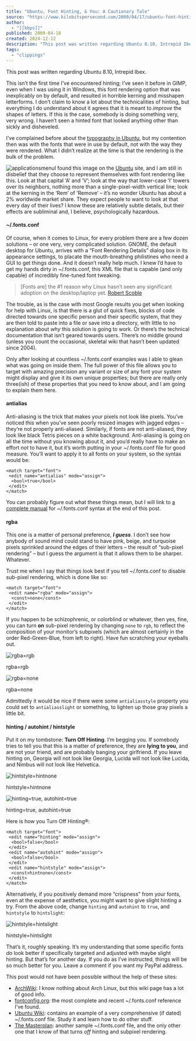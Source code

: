 ```yaml
---
title: "Ubuntu, Font Hinting, & You: A Cautionary Tale"
source: "https://www.kilobitspersecond.com/2009/04/17/ubuntu-font-hinting-you-a-cautionary-tale/"
author:
  - "[[kbps]]"
published: 2009-04-18
created: 2024-12-12
description: "This post was written regarding Ubuntu 8.10, Intrepid Ibex. This isn’t the first time I’ve encountered hinting; I’ve seen it before in GIMP, even when I was using it in Windows, this font rendering option that was inexplicably on by default, and resulted in horrible kerning and misshapen letterforms. I don’t claim to know a […]"
tags:
  - "clippings"
---
```

This post was written regarding Ubuntu 8.10, Intrepid Ibex.

This isn’t the first time I’ve encountered hinting; I’ve seen it before in GIMP, even when I was using it in Windows, this font rendering option that was inexplicably on by default, and resulted in horrible kerning and misshapen letterforms. I don’t claim to know a lot about the technicalities of hinting, but everything I do understand about it agrees that it is meant to *improve* the shapes of letters. If this is the case, somebody is doing something very, very wrong. I haven’t seen a hinted font that looked anything other than sickly and disheveled.

I’ve complained before about the [typography in Ubuntu](https://www.kilobitspersecond.com/2008/12/07/typography-in-ubuntu-810-intrepid-ibex/), but my contention then was with the fonts that were in use by default, not with the way they were rendered. What I didn’t realize at the time is that the rendering is the bulk of the problem.

![applicationsmenu](http://www.kilobitspersecond.com/stuff/applicationsmenu.png "applicationsmenu")I found this image on the [Ubuntu](http://www.ubuntu.com/products/whatisubuntu) site, and I am still in disbelief that they choose to represent themselves with font rendering like this. Look at that capital ‘A’ and ‘V’; look at the way that lower-case ‘l’ towers over its neighbors, nothing more than a single-pixel-width vertical line; look at the kerning in the ‘Rem’ of ‘Remove’ – it’s no wonder Ubuntu has about a 2% worldwide market share. They expect people to want to look at that every day of their lives? I know these are relatively subtle details, but their effects are subliminal and, I believe, psychologically hazardous.

#### ~/.fonts.conf

Of course, when it comes to Linux, for every problem there are a few dozen solutions – or one very, very complicated solution. GNOME, the default desktop for Ubuntu, arrives with a “Font Rendering Details” dialog box in its appearance settings, to placate the mouth-breathing philistines who need a GUI to get things done. And it doesn’t really help much. I knew I’d have to get my hands dirty in ~/.fonts.conf, this XML file that is capable (and only capable) of incredibly fine-tuned font tweaking.

> \[Fonts are\] the #1 reason why Linux hasn’t seen any significant adoption on the desktop/laptop yet. [Robert Scoble](http://scobleizer.com/2006/08/17/linux-achilles-heel-fonts/)

The trouble, as is the case with most Google results you get when looking for help with Linux, is that there is a glut of quick fixes, blocks of code directed towards one specific person and their specific system, that they are then told to paste into a file or save into a directory, with little to no explanation about *why* this solution is going to work. Or there’s the technical documentation that isn’t geared towards users. There’s no middle ground (unless you count the occasional, skeletal wiki that hasn’t been updated since 2004).

Only after looking at countless ~/.fonts.conf examples was I able to glean what was going on inside them. The full power of this file allows you to target with amazing precision any variant or size of any font your system might display and give it its own unique properties; but there are really only three(ish) of these properties that you need to know about, and I am going to explain them here.

#### antialias

Anti-aliasing is the trick that makes your pixels not look like pixels. You’ve noticed this when you’ve seen poorly resized images with jagged edges – they’re not properly anti-aliased. Similarly, if fonts are not anti-aliased, they look like black Tetris pieces on a white background. Anti-aliasing is going on all the time without you knowing about it, and you’d really have to make an effort *not* to have it, but it’s worth putting in your ~/.fonts.conf file for good measure. You’ll want to apply it to all fonts on your system, so the syntax would be:

```
<match target="font">
 <edit name="antialias" mode="assign">
  <bool>true</bool>
 </edit>
</match>
```

You can probably figure out what these things mean, but I will link to [a complete manual](http://ftp.x.org/pub/X11R7.0/doc/html/fonts-conf.5.html) for ~/.fonts.conf syntax at the end of this post.

#### rgba

This one is a matter of personal preference, ***I guess***. I don’t see how anybody of sound mind could stand to have pink, beige, and turquoise pixels sprinkled around the edges of their letters – the result of “sub-pixel rendering” – but I guess the argument is that it allows them to be sharper. Whatever.

Trust me when I say that things look best if you tell ~/.fonts.conf to disable sub-pixel rendering, which is done like so:

```
<match target="font">
 <edit name="rgba" mode="assign">
  <const>none</const>
 </edit>
</match>
```

If you happen to be schizophrenic, or colorblind or whatever, then yes, fine, you can turn **on** sub-pixel rendering by changing `none` to `rgb`, to reflect the composition of your monitor’s subpixels (which are almost certainly in the order Red-Green-Blue, from left to right). Have fun scratching your eyeballs out.

![rgba=rgb](http://www.kilobitspersecond.com/stuff/rgba-rgb.png "rgba-rgb")

rgba=rgb

![rgba=none](http://www.kilobitspersecond.com/stuff/rgba-none.png "rgba-none")

rgba=none

Admittedly it would be nice if there were some `antialiasstyle` property you could set to `antialiasslight` or something, to lighten up those gray pixels a little bit.

#### hinting / autohint / hintstyle

Put it on my tombstone: **Turn Off Hinting**. I’m begging you. If somebody tries to tell you that this is a matter of preference, they are **lying to you**, and are not your friend, and are probably banging your girlfriend. If you leave hinting on, Georgia will not look like Georgia, Lucida will not look like Lucida, and Nimbus will not look like Helvetica.

![hintstyle=hintnone](http://www.kilobitspersecond.com/stuff/rgba-none.png "rgba-none")

hintstyle=hintnone

![hinting=true, autohint=true](http://www.kilobitspersecond.com/stuff/hintmedium.png "hintmedium")

hinting=true, autohint=true

Here is how you Turn Off Hinting®:

```
<match target="font">
 <edit name="hinting" mode="assign">
  <bool>false</bool>
 </edit>
 <edit name="autohint" mode="assign">
  <bool>false</bool>
 </edit>
 <edit name="hintstyle" mode="assign">
  <const>hintnone</const>
 </edit>
</match>
```

Alternatively, if you positively demand more “crispness” from your fonts, even at the expense of aesthetics, you might want to give slight hinting a try. From the above code, change `hinting` and `autohint` to `true`, and `hintstyle` to `hintslight`:

![hintstyle=hintslight](http://www.kilobitspersecond.com/stuff/hintslight.png "hintslight")

hintstyle=hintslight

That’s it, roughly speaking. It’s my understanding that some specific fonts *do* look better if specifically targeted and adjusted with maybe slight hinting. But that’s for another day. If you do as I’ve instructed, things will be so much better for you. Leave a comment if you want my PayPal address.

This post would not have been possible without the help of these sites:

- [ArchWiki](http://wiki.archlinux.org/index.php/Xorg_Font_Configuration): I know nothing about Arch Linux, but this wiki page has a lot of good info.
- [fontconfig.org](http://fontconfig.org/fontconfig-user.html): the most complete and recent ~/.fonts.conf reference I’ve found.
- [Ubuntu Wiki](https://wiki.ubuntu.com/Fonts): contains an example of a very comprehensive (if dated) ~/.fonts.conf file. Study it and learn how to do other stuff.
- [The Masterplan](http://rewind.themasterplan.in/2007/07/15/sexy-smooth-fonts-on-kubuntu/): another sample ~/.fonts.conf file, and the only other one that I know of that turns *off* hinting and subpixel rendering.